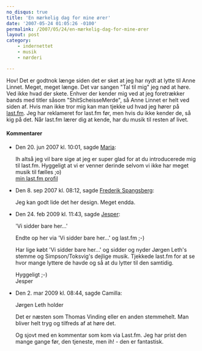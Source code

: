 ```yaml
---
no_disqus: true
title: 'En mærkelig dag for mine ører'
date: '2007-05-24 01:05:26 -0100'
permalink: /2007/05/24/en-mærkelig-dag-for-mine-ører
layout: post
category:
    - indernettet
    - musik
    - nørderi

---
```

Hov! Det er godtnok længe siden det er sket at jeg har nydt at lytte til Anne Linnet. Meget, meget længe. Det var sangen "Tal til mig" jeg nød at høre. Ved ikke hvad der skete. Enhver der kender mig ved at jeg foretrækker bands med titler såsom "ShitScheisseMerde", så Anne Linnet er helt ved siden af. Hvis man ikke tror mig kan man tjekke ud hvad jeg hører på [last.fm](http://www.last.fm/user/naxoc). Jeg har reklameret for last.fm før, men hvis du ikke kender de, så kig på det. Når last.fm lærer dig at kende, har du musik til resten af livet.
<div class="vintage-comments">
<h4>Kommentarer </h4>
<ul class="vintage-comments-list"><li>
<p class="comment-meta">Den <time datetime="2007-06-20T10:01:25+02:00">20. jun 2007 kl.  10:01</time>, sagde <a href="http://ma.ria.dk">Maria</a>:</p>
<p>Ih altså jeg vil bare sige at jeg er super glad for at du introducerede mig til last.fm. Hyggeligt at vi er venner derinde selvom vi ikke har meget musik til fælles ;o)<br /><a href="http://www.last.fm/user/maha94ag" rel="nofollow">min last.fm profil</a></p>
</li>
<li>
<p class="comment-meta">Den <time datetime="2007-09-08T20:12:26+02:00">8. sep 2007 kl.  08:12</time>, sagde <a href="http://frespa.dk">Frederik Spangsberg</a>:</p>
<p>Jeg kan godt lide det her design. Meget endda.</p>
</li>
<li>
<p class="comment-meta">Den <time datetime="2009-02-24T11:43:53+01:00">24. feb 2009 kl.  11:43</time>, sagde <a href="http://www.jespergarde.com">Jesper</a>:</p>
<p>'Vi sidder bare her...'</p>
<p>Endte op her via 'Vi sidder bare her...' og last.fm ;-)</p>
<p>Har lige købt 'Vi sidder bare her...' og sidder og nyder Jørgen Leth's stemme og Simpson/Toksvig's dejlige musik. Tjekkede last.fm for at se hvor mange lyttere de havde og så at du lytter til den samtidig.</p>
<p>Hyggeligt ;-)<br />
Jesper</p>
</li>
<li>
<p class="comment-meta">Den <time datetime="2009-03-02T08:44:02+01:00">2. mar 2009 kl.  08:44</time>, sagde Camilla:</p>
<p>Jørgen Leth holder</p>
<p>Det er næsten som Thomas Vinding eller en anden stemmehelt. Man bliver helt tryg og tilfreds af at høre det. </p>
<p>Og sjovt med en kommentar som kom via Last.fm. Jeg har prist den mange gange før, den tjeneste, men ih! - den er fantastisk.</p>
</li>
</ul>
</div>
